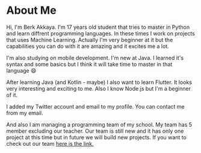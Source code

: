 # About Me
Hi, I'm Berk Akkaya. I'm 17 years old student that tries to master in Python and learn diffrent programming languages.
In these times I work on projects that uses Machine Learning. Actually I'm very beginner at it but the capabilities you can do
with it are amazing and it excites me a lot.

I'm also studying on mobile development. I'm new at Java. I learned it's syntax and some basics but I think it will take
time to master in that language 😄

After learning Java (and Kotlin - maybe) I also want to learn Flutter. It looks very interesting and exciting to me.
Also I know Node.js but I'm a beginner of it.

I added my Twitter account and email to my profile. You can contact me from my email.

And also I am managing a programming team of my school. My team has 5 member excluding our teacher.
Our team is still new and it has only one project at this time but in future we will build new projects.
If you want to check out our team [here is the link.](https://github.com/dundar-ciloglu-programming-team)
